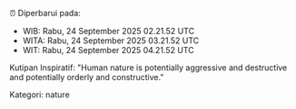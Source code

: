 ⏰ Diperbarui pada:
- WIB: Rabu, 24 September 2025 02.21.52 UTC
- WITA: Rabu, 24 September 2025 03.21.52 UTC
- WIT: Rabu, 24 September 2025 04.21.52 UTC

Kutipan Inspiratif:
"Human nature is potentially aggressive and destructive and potentially orderly and constructive."


Kategori: nature


